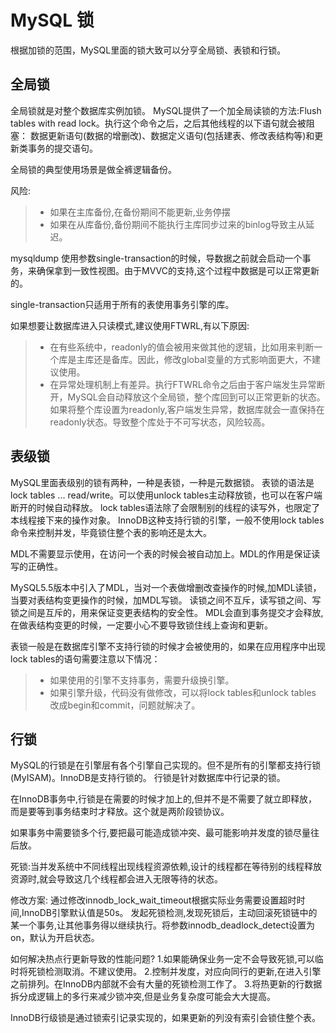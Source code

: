 # MySQL 锁

根据加锁的范围，MySQL里面的锁大致可以分亨全局锁、表锁和行锁。

## 全局锁
全局锁就是对整个数据库实例加锁。
MySQL提供了一个加全局读锁的方法:Flush tables with read lock。执行这个命令之后，之后其他线程的以下语句就会被阻塞：
数据更新语句(数据的增删改)、数据定义语句(包括建表、修改表结构等)和更新类事务的提交语句。

全局锁的典型使用场景是做全裤逻辑备份。

风险:
>* 如果在主库备份,在备份期间不能更新,业务停摆
>* 如果在从库备份,备份期间不能执行主库同步过来的binlog导致主从延迟。

mysqldump 使用参数single-transaction的时候，导数据之前就会启动一个事务，来确保拿到一致性视图。由于MVVC的支持,这个过程中数据是可以正常更新的。

single-transaction只适用于所有的表使用事务引擎的库。

如果想要让数据库进入只读模式,建议使用FTWRL,有以下原因:
>* 在有些系统中，readonly的值会被用来做其他的逻辑，比如用来判断一个库是主库还是备库。因此，修改global变量的方式影响面更大，不建议使用。
>* 在异常处理机制上有差异。执行FTWRL命令之后由于客户端发生异常断开，MySQL会自动释放这个全局锁，整个库回到可以正常更新的状态。
如果将整个库设置为readonly,客户端发生异常，数据库就会一直保持在readonly状态。导致整个库处于不可写状态，风险较高。

## 表级锁
MySQL里面表级别的锁有两种，一种是表锁，一种是元数据锁。
表锁的语法是lock tables ... read/write。可以使用unlock tables主动释放锁，也可以在客户端断开的时候自动释放。
lock tables语法除了会限制别的线程的读写外，也限定了本线程接下来的操作对象。
InnoDB这种支持行锁的引擎，一般不使用lock tables命令来控制并发，毕竟锁住整个表的影响还是太大。

MDL不需要显示使用，在访问一个表的时候会被自动加上。MDL的作用是保证读写的正确性。

MySQL5.5版本中引入了MDL，当对一个表做增删改查操作的时候,加MDL读锁，当要对表结构变更操作的时候，加MDL写锁。
读锁之间不互斥，读写锁之间、写锁之间是互斥的，用来保证变更表结构的安全性。
MDL会直到事务提交才会释放,在做表结构变更的时候，一定要小心不要导致锁住线上查询和更新。

表锁一般是在数据库引擎不支持行锁的时候才会被使用的，如果在应用程序中出现lock tables的语句需要注意以下情况：
>* 如果使用的引擎不支持事务，需要升级换引擎。
>* 如果引擎升级，代码没有做修改，可以将lock tables和unlock tables 改成begin和commit，问题就解决了。

## 行锁
MySQL的行锁是在引擎层有各个引擎自己实现的。但不是所有的引擎都支持行锁(MyISAM)。InnoDB是支持行锁的。
行锁是针对数据库中行记录的锁。

在InnoDB事务中,行锁是在需要的时候才加上的,但并不是不需要了就立即释放，而是要等到事务结束时才释放。这个就是两阶段锁协议。

如果事务中需要锁多个行,要把最可能造成锁冲突、最可能影响并发度的锁尽量往后放。

死锁:当并发系统中不同线程出现线程资源依赖,设计的线程都在等待别的线程释放资源时,就会导致这几个线程都会进入无限等待的状态。

修改方案:
通过修改innodb_lock_wait_timeout根据实际业务需要设置超时时间,InnoDB引擎默认值是50s。
发起死锁检测,发现死锁后，主动回滚死锁链中的某一个事务,让其他事务得以继续执行。将参数innodb_deadlock_detect设置为on，默认为开启状态。

如何解决热点行更新导致的性能问题?
1.如果能确保业务一定不会导致死锁,可以临时将死锁检测取消。不建议使用。
2.控制并发度，对应向同行的更新,在进入引擎之前排列。在InnoDB内部就不会有大量的死锁检测工作了。
3.将热更新的行数据拆分成逻辑上的多行来减少锁冲突,但是业务复杂度可能会大大提高。

InnoDB行级锁是通过锁索引记录实现的，如果更新的列没有索引会锁住整个表。

